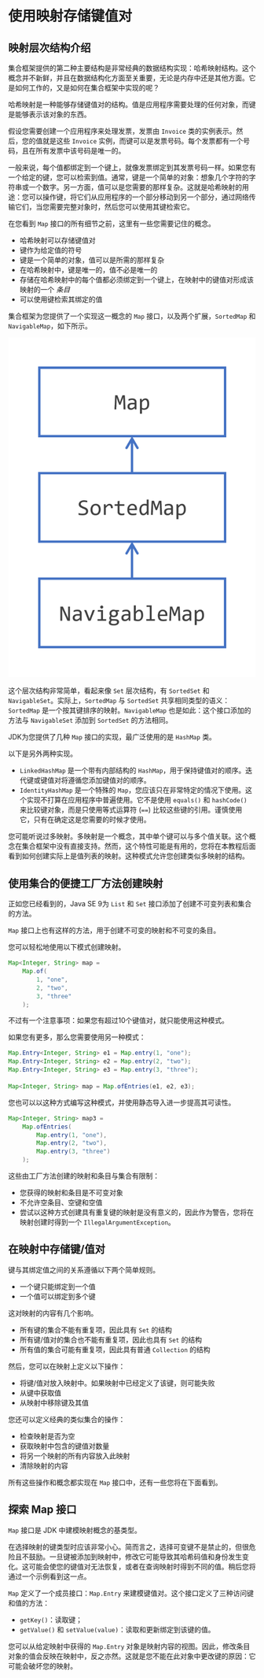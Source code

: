 # 使用映射存储键值对

## 映射层次结构介绍
集合框架提供的第二种主要结构是非常经典的数据结构实现：哈希映射结构。这个概念并不新鲜，并且在数据结构化方面至关重要，无论是内存中还是其他方面。它是如何工作的，又是如何在集合框架中实现的呢？

哈希映射是一种能够存储键值对的结构。值是应用程序需要处理的任何对象，而键是能够表示该对象的东西。

假设您需要创建一个应用程序来处理发票，发票由 `Invoice` 类的实例表示。然后，您的值就是这些 `Invoice` 实例，而键可以是发票号码。每个发票都有一个号码，且在所有发票中该号码是唯一的。

一般来说，每个值都绑定到一个键上，就像发票绑定到其发票号码一样。如果您有一个给定的键，您可以检索到值。通常，键是一个简单的对象：想象几个字符的字符串或一个数字。另一方面，值可以是您需要的那样复杂。这就是哈希映射的用途：您可以操作键，将它们从应用程序的一个部分移动到另一个部分，通过网络传输它们，当您需要完整对象时，然后您可以使用其键检索它。

在您看到 `Map` 接口的所有细节之前，这里有一些您需要记住的概念。
- 哈希映射可以存储键值对
- 键作为给定值的符号
- 键是一个简单的对象，值可以是所需的那样复杂
- 在哈希映射中，键是唯一的，值不必是唯一的
- 存储在哈希映射中的每个值都必须绑定到一个键上，在映射中的键值对形成该映射的一个 _条目_
- 可以使用键检索其绑定的值

集合框架为您提供了一个实现这一概念的 `Map` 接口，以及两个扩展，`SortedMap` 和 `NavigableMap`，如下所示。

![映射接口层次结构图](./image/03_map-hierarchy.png)

这个层次结构非常简单，看起来像 `Set` 层次结构，有 `SortedSet` 和 `NavigableSet`。实际上，`SortedMap` 与 `SortedSet` 共享相同类型的语义：`SortedMap` 是一个按其键排序的映射。`NavigableMap` 也是如此：这个接口添加的方法与 `NavigableSet` 添加到 `SortedSet` 的方法相同。

JDK为您提供了几种 `Map` 接口的实现，最广泛使用的是 `HashMap` 类。

以下是另外两种实现。
- `LinkedHashMap` 是一个带有内部结构的 `HashMap`，用于保持键值对的顺序。迭代键或键值对将遵循您添加键值对的顺序。
- `IdentityHashMap` 是一个特殊的 `Map`，您应该只在非常特定的情况下使用。这个实现不打算在应用程序中普遍使用。它不是使用 `equals()` 和 `hashCode()` 来比较键对象，而是只使用等式运算符 (`==`) 比较这些键的引用。谨慎使用它，只有在确定这是您需要的时候才使用。

您可能听说过多映射。多映射是一个概念，其中单个键可以与多个值关联。这个概念在集合框架中没有直接支持。然而，这个特性可能是有用的，您将在本教程后面看到如何创建实际上是值列表的映射。这种模式允许您创建类似多映射的结构。

## 使用集合的便捷工厂方法创建映射
正如您已经看到的，Java SE 9为 `List` 和 `Set` 接口添加了创建不可变列表和集合的方法。

`Map` 接口上也有这样的方法，用于创建不可变的映射和不可变的条目。

您可以轻松地使用以下模式创建映射。
```java
Map<Integer, String> map =
    Map.of(
        1, "one",
        2, "two",
        3, "three"
    );
```
不过有一个注意事项：如果您有超过10个键值对，就只能使用这种模式。

如果您有更多，那么您需要使用另一种模式：
```java
Map.Entry<Integer, String> e1 = Map.entry(1, "one");
Map.Entry<Integer, String> e2 = Map.entry(2, "two");
Map.Entry<Integer, String> e3 = Map.entry(3, "three");

Map<Integer, String> map = Map.ofEntries(e1, e2, e3);
```
您也可以以这种方式编写这种模式，并使用静态导入进一步提高其可读性。
```java
Map<Integer, String> map3 =
    Map.ofEntries(
        Map.entry(1, "one"),
        Map.entry(2, "two"),
        Map.entry(3, "three")
    );
```
这些由工厂方法创建的映射和条目与集合有限制：
- 您获得的映射和条目是不可变对象
- 不允许空条目、空键和空值
- 尝试以这种方式创建具有重复键的映射是没有意义的，因此作为警告，您将在映射创建时得到一个 `IllegalArgumentException`。

## 在映射中存储键/值对
键与其绑定值之间的关系遵循以下两个简单规则。
- 一个键只能绑定到一个值
- 一个值可以绑定到多个键

这对映射的内容有几个影响。
- 所有键的集合不能有重复项，因此具有 `Set` 的结构
- 所有键/值对的集合也不能有重复项，因此也具有 `Set` 的结构
- 所有值的集合可能有重复项，因此具有普通 `Collection` 的结构

然后，您可以在映射上定义以下操作：
- 将键/值对放入映射中。如果映射中已经定义了该键，则可能失败
- 从键中获取值
- 从映射中移除键及其值

您还可以定义经典的类似集合的操作：
- 检查映射是否为空
- 获取映射中包含的键值对数量
- 将另一个映射的所有内容放入此映射
- 清除映射的内容

所有这些操作和概念都实现在 `Map` 接口中，还有一些您将在下面看到。

## 探索 Map 接口
`Map` 接口是 JDK 中建模映射概念的基类型。

在选择映射的键类型时应该非常小心。简而言之，选择可变键不是禁止的，但很危险且不鼓励。一旦键被添加到映射中，修改它可能导致其哈希码值和身份发生变化。这可能会使您的键值对无法恢复，或者在查询映射时得到不同的值。稍后您将通过一个示例看到这一点。

`Map` 定义了一个成员接口：`Map.Entry` 来建模键值对。这个接口定义了三种访问键和值的方法：
- `getKey()`：读取键；
- `getValue()` 和 `setValue(value)`：读取和更新绑定到该键的值。

您可以从给定映射中获得的 `Map.Entry` 对象是映射内容的视图。因此，修改条目对象的值会反映在映射中，反之亦然。这就是您不能在此对象中更改键的原因：它可能会破坏您的映射。


